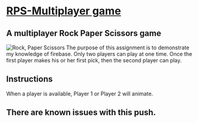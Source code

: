 # [RPS-Multiplayer game](https://armonkahil.github.io/RPS-Multiplayer/)
## A multiplayer Rock Paper Scissors game
![Rock, Paper Scissors](https://www.ponderweasel.com/wp-content/uploads/2014/11/who-invented-rock-paper-scissors-1280x720.png)
The purpose of this assignment is to demonstrate my knowledge of firebase. Only two players can play at one time. Once the first player makes his or her first pick, then the second player can play.

## Instructions
When a player is available, Player 1 or Player 2 will animate.
## There are known issues with this push.